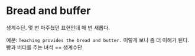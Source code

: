 # Bread and buffer

생계수단. 몇 번 마주쳤던 표현인데 매 번 새롭다. 

예문: `Teaching provides the bread and butter.` 이렇게 보니 좀 더 이해가 된다. 빵과 버터를 주는 녀석 == 생계수단
